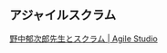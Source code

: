 ## アジャイルスクラム

[野中郁次郎先生とスクラム | Agile Studio](https://www.agile-studio.jp/post/prof-nonaka-and-scrum)
